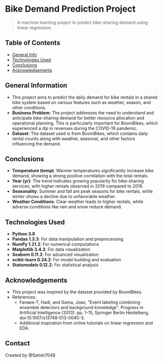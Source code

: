# Bike Demand Prediction Project
> A machine learning project to predict bike-sharing demand using linear regression.

## Table of Contents
* [General Info](#general-information)
* [Technologies Used](#technologies-used)
* [Conclusions](#conclusions)
* [Acknowledgements](#acknowledgements)

## General Information
- This project aims to predict the daily demand for bike rentals in a shared bike system based on various features such as weather, season, and other conditions.
- **Business Problem**: The project addresses the need to understand and anticipate bike-sharing demand for better resource allocation and operational planning. This is particularly important for BoomBikes, which experienced a dip in revenues during the COVID-19 pandemic.
- **Dataset**: The dataset used is from BoomBikes, which contains daily rental counts along with weather, seasonal, and other factors influencing the demand.

## Conclusions
- **Temperature (temp)**: Warmer temperatures significantly increase bike demand, showing a strong positive correlation with the total rentals.
- **Year (yr)**: The trend indicates growing popularity for bike-sharing services, with higher rentals observed in 2019 compared to 2018.
- **Seasonality**: Summer and fall are peak seasons for bike rentals, while winter shows a decline due to unfavorable weather.
- **Weather Conditions**: Clear weather leads to higher rentals, while adverse conditions like rain and snow reduce demand.

## Technologies Used
- **Python 3.8**
- **Pandas 1.3.3**: For data manipulation and preprocessing
- **NumPy 1.21.2**: For numerical computations
- **Matplotlib 3.4.3**: For data visualization
- **Seaborn 0.11.2**: For advanced visualization
- **scikit-learn 0.24.2**: For model building and evaluation
- **Statsmodels 0.12.2**: For statistical analysis

## Acknowledgements
- This project was inspired by the dataset provided by BoomBikes.
- References:
  - Fanaee-T, Hadi, and Gama, Joao, "Event labeling combining ensemble detectors and background knowledge", Progress in Artificial Intelligence (2013): pp. 1-15, Springer Berlin Heidelberg, doi:10.1007/s13748-013-0040-3.
  - Additional inspiration from online tutorials on linear regression and EDA.

## Contact
Created by @Satish7049
